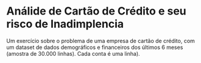 # Análide de Cartão de Crédito e seu risco de Inadimplencia 
Um exercício sobre o problema de uma empresa de cartão de crédito, com um dataset de dados demográficos e financeiros dos últimos 6 meses (amostra de 30.000 linhas). Cada conta é uma linha).
